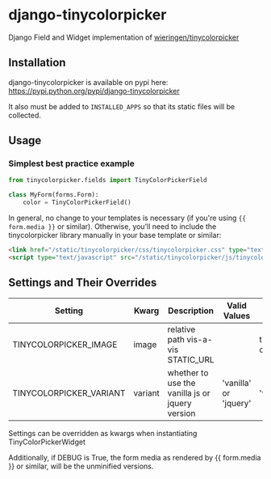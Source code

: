 # django-tinycolorpicker
Django Field and Widget implementation of [wieringen/tinycolorpicker](https://github.com/wieringen/tinycolorpicker)

## Installation
django-tinycolorpicker is available on pypi here: https://pypi.python.org/pypi/django-tinycolorpicker

It also must be added to `INSTALLED_APPS` so that its static files will be collected.

## Usage

### Simplest best practice example

```python
from tinycolorpicker.fields import TinyColorPickerField

class MyForm(forms.Form):
    color = TinyColorPickerField()
```

In general, no change to your templates is necessary (if you're using `{{ form.media }}` or similar). Otherwise, you'll need to include the tinycolorpicker library manually in your base template or similar:

```html
<link href="/static/tinycolorpicker/css/tinycolorpicker.css" type="text/css" media="all" rel="stylesheet" />
<script type="text/javascript" src="/static/tinycolorpicker/js/tinycolorpicker.js"></script>
```



## Settings and Their Overrides

| Setting                 | Kwarg           | Description                        | Valid Values | Default Value |
| ------------------------|-----------------|------------------------------------|--------------|---------------|
| TINYCOLORPICKER_IMAGE   | image           | relative path vis-a-vis STATIC_URL |              | tinycolorpicker/img/text-color.png |
| TINYCOLORPICKER_VARIANT | variant         | whether to use the vanilla js or jquery version | 'vanilla' or 'jquery' | 'vanilla' |


Settings can be overridden as kwargs when instantiating TinyColorPickerWidget

Additionally, if DEBUG is True, the form media as rendered by {{ form.media }} or similar, will be the unminified versions.
